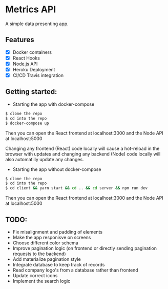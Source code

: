 # Metrics API

A simple data presenting app.

## Features

- [x] Docker containers
- [x] React Hooks
- [x] Node.js API
- [x] Heroku Deployment
- [x] CI/CD Travis integration

## Getting started:

- Starting the app with docker-compose

```bash
$ clone the repo
$ cd into the repo
$ docker-compose up
```

Then you can open the React frontend at localhost:3000 and the Node API at localhost:5000

Changing any frontend (React) code locally will cause a hot-reload in the browser with updates and changing any backend (Node) code locally will also automatilly update any changes.

- Starting the app without docker-compose

```bash
$ clone the repo
$ cd into the repo
$ cd client && yarn start && cd .. && cd server && npm run dev
```

Then you can open the React frontend at localhost:3000 and the Node API at localhost:5000

## TODO:

- Fix misalignment and padding of elements
- Make the app responisve on screens
- Choose different color schema
- Improve pagination logic (on frontend or directly sending pagination requests to the backend)
- Add materialize pagination style
- Integrate database to keep track of records
- Read company logo's from a database rather than frontend
- Update correct icons
- Implement the search logic
